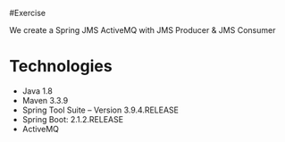#Exercise

We create a Spring JMS ActiveMQ with JMS Producer & JMS Consumer

# Technologies
- Java 1.8
- Maven 3.3.9
- Spring Tool Suite – Version 3.9.4.RELEASE
- Spring Boot: 2.1.2.RELEASE
- ActiveMQ

#